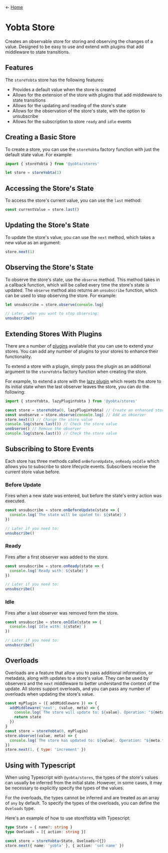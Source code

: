 &larr; [Home](../../../README.md)

# Yobta Store

Creates an observable store for storing and observing the changes of a value. Designed to be easy to use and extend with plugins that add middleware to state transitions.

## Features

The `storeYobta` store has the following features:

- Provides a default value when the store is created
- Allows for the extension of the store with plugins that add middleware to state transitions
- Allows for the updating and reading of the store's state
- Allows for the observation of the store's state, with the option to unsubscribe
- Allows for the subscription to store `ready` and `idle` events

## Creating a Basic Store

To create a store, you can use the `storeYobta` factory function with just the default state value. For example:

```ts
import { storeYobta } from '@yobta/stores'

let store = storeYobta(1)
```

## Accessing the Store's State

To access the store's current value, you can use the `last` method:

```ts
const currentValue = store.last()
```

## Updating the Store's State

To update the store's value, you can use the `next` method, which takes a new value as an argument:

```ts
store.next(1)
```

## Observing the Store's State

To observe the store's state, use the `observe` method. This method takes in a callback function, which will be called every time the store's state is updated. The `observe` method also returns an `unsubscribe` function, which can be used to stop observing the store. For example:

```ts
let unsubscribe = store.observe(console.log)

// Later, when you want to stop observing:
unsubscribe()
```

## Extending Stores With Plugins

There are a number of [plugins](../../plugins/index.md) available that you can use to extend your stores. You can add any number of plugins to your stores to enhance their functionality.

To extend a store with a plugin, simply pass the plugin as an additional argument to the `storeYobta` factory function when creating the store.

For example, to extend a store with the [lazy plugin](../../plugins/lazyPluginYobta/index.md) which resets the store to its initial state when the last observer leaves the store, you can do the following:

```ts
import { storeYobta, lazyPluginYobta } from '@yobta/stores'

const store = storeYobta(0, lazyPluginYobta) // Create an enhanced store
const unobserve = store.observe(console.log) // Add an observer
store.next(1) // Change the store value
console.log(store.last()) // Check the store value
unobserve() // Remove the observer
console.log(store.last()) // Check the store value
```

## Subscribing to Store Events

Each store has three methods called `onBeforeUpdate`, `onReady` `onIdle` which allows you to subscribe to store lifecycle events. Subscribers receive the current store value before.

### Before Update

Fires when a new state was entered, but before the state's entry action was executed.

```js
const unsubscribe = store.onBeforeUpdate(state => {
  console.log(`The state will be upated to: ${state}`)
})

// Later if you need to:
unsubscribe()
```

### Ready

Fires after a first observer was added to the store.

```js
const unsubscribe = store.onReady(state => {
  console.log(`Ready with: ${state}`)
})

// Later if you need to:
unsubscribe()
```

### Idle

Fires after a last observer was removed form the store.

```js
const unsubscribe = store.onIdle(state => {
  console.log(`Idle with: ${state}`)
})

// Later if you need to:
unsubscribe()
```

## Overloads

Overloads are a feature that allow you to pass additional information, or metadata, along with updates to a store's value. They can be used by observers and the `next` middleware to better understand the context of the update. All stores support overloads, and you can pass any number of overloads when updating the store's value.

```js
const myPlugin = ({ addMiddleware }) => {
  addMiddleware('next', (value, meta) => {
    console.log(`The store will update to: ${value}. Operation: "${meta.type}"`)
    return state
  })
}
const store = storeYobta(0, myPlugin)
store.observe((value, meta) => {
  console.log(`The store has updated to: ${value}. Operation: "${meta.type}"`)
})
store.next(1, { type: 'increment' })
```

## Using with Typescript

When using Typescript with `@yobta/stores`, the types of the store's values can usually be inferred from the initial state. However, in some cases, it may be necessary to explicitly specify the types of the values.

For the overloads, the types cannot be inferred and are treated as an array of `any` by default. To specify the types of the overloads, you can define the `Oveloads` type.

Here's an example of how to use storeYobta with Typescript:

```ts
type State = { name?: string }
type Oveloads = [{ action: string }]

const store = storeYobta<State, Oveloads>({})
store.next({ name: 'yobta' }, { action: 'set name' })
```
